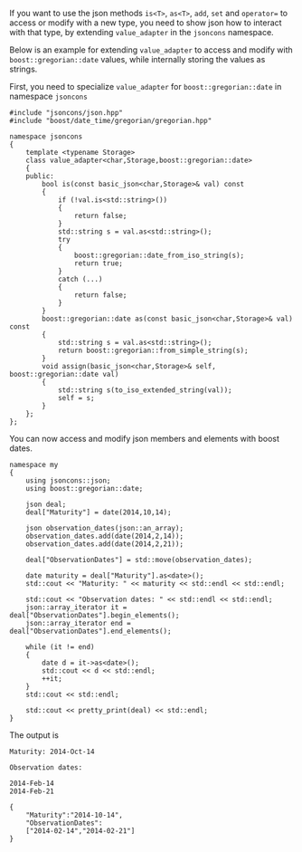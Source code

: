 If you want to use the json methods `is<T>`, `as<T>`, `add`, `set` and `operator=` to access or modify with a new type, you need to show json how to interact with that type, by extending `value_adapter` in the `jsoncons` namespace.

Below is an example for extending `value_adapter` to access and modify with `boost::gregorian::date` values, while internally storing the values as strings.

First, you need to specialize `value_adapter` for `boost::gregorian::date` in namespace `jsoncons`

    #include "jsoncons/json.hpp"
    #include "boost/date_time/gregorian/gregorian.hpp"

    namespace jsoncons
    {
        template <typename Storage>
        class value_adapter<char,Storage,boost::gregorian::date>
        {
        public:
            bool is(const basic_json<char,Storage>& val) const
            {
                if (!val.is<std::string>())
                {
                    return false;
                }
                std::string s = val.as<std::string>();
                try
                {
                    boost::gregorian::date_from_iso_string(s);
                    return true;
                }
                catch (...)
                {
                    return false;
                }
            }
            boost::gregorian::date as(const basic_json<char,Storage>& val) const
            {
                std::string s = val.as<std::string>();
                return boost::gregorian::from_simple_string(s);
            }
            void assign(basic_json<char,Storage>& self, boost::gregorian::date val)
            {
                std::string s(to_iso_extended_string(val));
                self = s;
            }
        };
    };

You can now access and modify json members and elements with boost dates.

    namespace my
    {
        using jsoncons::json;
        using boost::gregorian::date;

        json deal;
        deal["Maturity"] = date(2014,10,14);

        json observation_dates(json::an_array);
        observation_dates.add(date(2014,2,14));
        observation_dates.add(date(2014,2,21));

		deal["ObservationDates"] = std::move(observation_dates);

        date maturity = deal["Maturity"].as<date>();
        std::cout << "Maturity: " << maturity << std::endl << std::endl;

        std::cout << "Observation dates: " << std::endl << std::endl;
        json::array_iterator it = deal["ObservationDates"].begin_elements();
        json::array_iterator end = deal["ObservationDates"].end_elements();

        while (it != end)
        {
            date d = it->as<date>();
            std::cout << d << std::endl;
			++it;
        }
        std::cout << std::endl;

        std::cout << pretty_print(deal) << std::endl;
    }

The output is

    Maturity: 2014-Oct-14

    Observation dates:

    2014-Feb-14
    2014-Feb-21

    {
        "Maturity":"2014-10-14",
        "ObservationDates":
        ["2014-02-14","2014-02-21"]
    }
